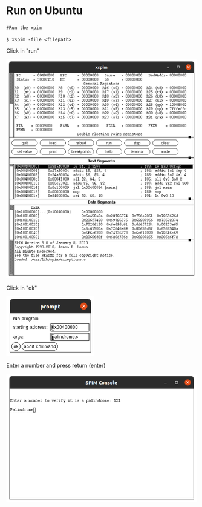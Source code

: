 # Run on Ubuntu



`#Run the xpim`



`$ xspim -file <filepath>`



Click in "run"

![alt text](https://github.com/nilson1406/Assembly/blob/master/palindrome/01.png)



Click in "ok"

![alt text](https://github.com/nilson1406/Assembly/blob/master/palindrome/02.png)



Enter a number and press return (enter)

![alt text](https://github.com/nilson1406/Assembly/blob/master/palindrome/03.png)